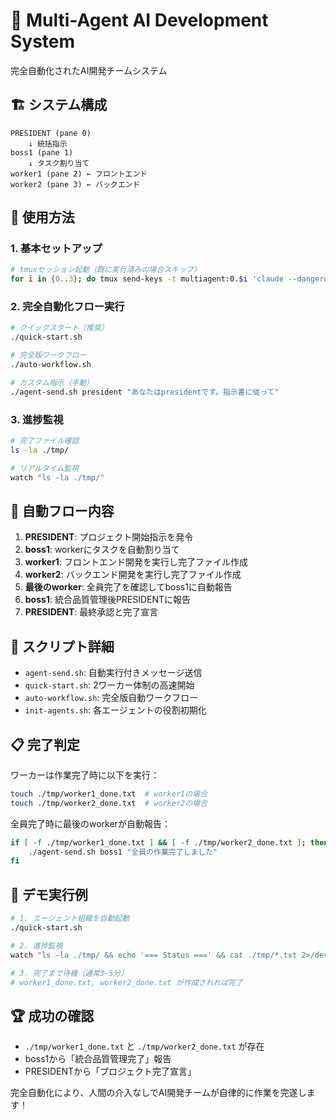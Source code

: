 # 🤖 Multi-Agent AI Development System

完全自動化されたAI開発チームシステム

## 🏗️ システム構成

```
PRESIDENT (pane 0) 
    ↓ 統括指示
boss1 (pane 1)
    ↓ タスク割り当て
worker1 (pane 2) ← フロントエンド
worker2 (pane 3) ← バックエンド
```

## 🚀 使用方法

### 1. 基本セットアップ
```bash
# tmuxセッション起動（既に実行済みの場合スキップ）
for i in {0..3}; do tmux send-keys -t multiagent:0.$i 'claude --dangerously-skip-permissions' Enter; done
```

### 2. 完全自動化フロー実行
```bash
# クイックスタート（推奨）
./quick-start.sh

# 完全版ワークフロー
./auto-workflow.sh

# カスタム指示（手動）
./agent-send.sh president "あなたはpresidentです。指示書に従って"
```

### 3. 進捗監視
```bash
# 完了ファイル確認
ls -la ./tmp/

# リアルタイム監視
watch "ls -la ./tmp/"
```

## 🎯 自動フロー内容

1. **PRESIDENT**: プロジェクト開始指示を発令
2. **boss1**: workerにタスクを自動割り当て
3. **worker1**: フロントエンド開発を実行し完了ファイル作成
4. **worker2**: バックエンド開発を実行し完了ファイル作成
5. **最後のworker**: 全員完了を確認してboss1に自動報告
6. **boss1**: 統合品質管理後PRESIDENTに報告
7. **PRESIDENT**: 最終承認と完了宣言

## 🔧 スクリプト詳細

- `agent-send.sh`: 自動実行付きメッセージ送信
- `quick-start.sh`: 2ワーカー体制の高速開始
- `auto-workflow.sh`: 完全版自動ワークフロー
- `init-agents.sh`: 各エージェントの役割初期化

## 📋 完了判定

ワーカーは作業完了時に以下を実行：
```bash
touch ./tmp/worker1_done.txt  # worker1の場合
touch ./tmp/worker2_done.txt  # worker2の場合
```

全員完了時に最後のworkerが自動報告：
```bash
if [ -f ./tmp/worker1_done.txt ] && [ -f ./tmp/worker2_done.txt ]; then
    ./agent-send.sh boss1 "全員の作業完了しました"
fi
```

## 🎪 デモ実行例

```bash
# 1. エージェント組織を自動起動
./quick-start.sh

# 2. 進捗監視
watch "ls -la ./tmp/ && echo '=== Status ===' && cat ./tmp/*.txt 2>/dev/null || echo 'Working...'"

# 3. 完了まで待機（通常3-5分）
# worker1_done.txt, worker2_done.txt が作成されれば完了
```

## 🏆 成功の確認

- `./tmp/worker1_done.txt` と `./tmp/worker2_done.txt` が存在
- boss1から「統合品質管理完了」報告
- PRESIDENTから「プロジェクト完了宣言」

完全自動化により、人間の介入なしでAI開発チームが自律的に作業を完遂します！